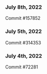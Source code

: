 ### July 8th, 2022

Commit #157852

### July 5th, 2022

Commit #314353


### July 4th, 2022

Commit #72281
